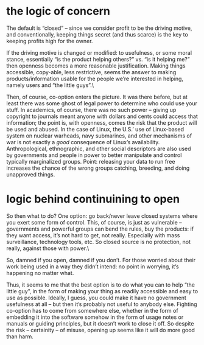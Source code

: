 the logic of concern
====================

The default is “closed” – since we consider profit to be the driving
motive, and conventionally, keeping things secret (and thus scarce) is
the key to keeping profits high for the owner.

If the driving motive is changed or modified: to usefulness, or some
moral stance, essentially “is the product helping others?” vs. “is it
helping me?” then openness becomes a more reasonable justification.
Making things accessible, copy-able, less restrictive, seems the answer
to making products/information usable for the people we’re interested in
helping, namely users and “the little guys”.\

Then, of course, co-option enters the picture. It was there before, but
at least there was some ghost of legal power to determine who could use
your stuff. In academics, of course, there was no such power – giving up
copyright to journals meant anyone with dollars and cents could access
that information; the point is, with openness, comes the risk that the
product will be used and abused. In the case of Linux, the U.S.’ use of
Linux-based system on nuclear warheads, navy submarines, and other
mechanisms of war is not exactly a *good* consequence of Linux’s
availability. Anthropological, ethnographic, and other social
descriptors are also used by governments and people in power to better
manipulate and control typically marginalized groups. Point: releasing
your data to run free increases the chance of the wrong groups catching,
breeding, and doing unapproved things.

logic behind continuining to open
=================================

So then what to do? One option: go back/never leave closed systems where
you exert some form of control. This, of course, is just as vulnerable –
governments and powerful groups can bend the rules, buy the products: if
they want access, it’s not hard to get, not really. Especially with mass
surveillance, technology tools, etc. So closed source is no protection,
not really, against those with power.\

So, damned if you open, damned if you don’t. For those worried about
their work being used in a way they didn’t intend: no point in worrying,
it’s happening no matter what.

Thus, it seems to me that the best option is to do what you can to help
“the little guy”, in the form of making your thing as readily accessible
and easy to use as possible. Ideally, I guess, you could make it have no
government usefulness at all – but then it’s probably not useful to
anybody else. Fighting co-option has to come from somewhere else,
whether in the form of embedding it into the software somehow in the
form of usage notes or manuals or guiding principles, but it doesn’t
work to close it off. So despite the risk – certainity – of misuse,
opening up seems like it will do more good than harm.
